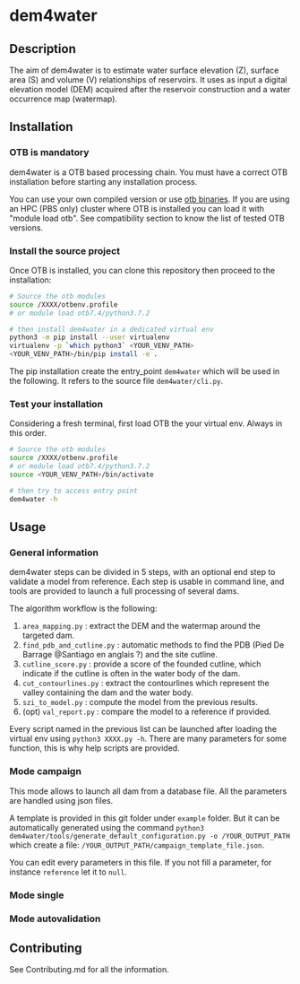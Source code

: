 # dem4water

## Description

The aim of dem4water is to estimate water surface elevation (Z), surface area (S) and volume (V) relationships of reservoirs. It uses as input a digital elevation model (DEM) acquired after the reservoir construction and a water occurrence map (watermap).

## Installation

### OTB is mandatory

dem4water is a OTB based processing chain. You must have a correct OTB installation before starting any installation process.

You can use your own compiled version or use [otb binaries](https://www.orfeo-toolbox.org/download/). If you are using an HPC (PBS only) cluster where OTB is installed you can load it with "module load otb". See compatibility section to know the list of tested OTB versions.

### Install the source project

Once OTB is installed, you can clone this repository then proceed to the installation:
```bash
# Source the otb modules
source /XXXX/otbenv.profile
# or module load otb7.4/python3.7.2

# then install dem4water in a dedicated virtual env
python3 -m pip install --user virtualenv
virtualenv -p `which python3` <YOUR_VENV_PATH>
<YOUR_VENV_PATH>/bin/pip install -e .

```

The pip installation create the entry_point `dem4water` which will be used in the following. It refers to the source file `dem4water/cli.py`.

### Test your installation

Considering a fresh terminal, first load OTB the your virtual env. Always in this order.

```bash
# Source the otb modules
source /XXXX/otbenv.profile
# or module load otb7.4/python3.7.2
source <YOUR_VENV_PATH>/bin/activate

# then try to access entry point
dem4water -h

```

## Usage

### General information

dem4water steps can be divided in 5 steps, with an optional end step to validate a model from reference. Each step is usable in command line, and tools are provided to launch a full processing of several dams.

The algorithm workflow is the following:

1. `area_mapping.py` : extract the DEM and the watermap around the targeted dam.
2. `find_pdb_and_cutline.py` : automatic methods to find the PDB (Pied De Barrage @Santiago en anglais ?) and the site cutline.
3. `cutline_score.py` : provide a score of the founded cutline, which indicate if the cutline is often in the water body of the dam.
4. `cut_contourlines.py` : extract the contourlines which represent the valley containing the dam and the water body.
5. `szi_to_model.py` : compute the model from the previous results.
6. (opt) `val_report.py` : compare the model to a reference if provided.

Every script named in the previous list can be launched after loading the virtual env using `python3 XXXX.py -h`. There are many parameters for some function, this is why help scripts are provided.



### Mode campaign

This mode allows to launch all dam from a database file. All the parameters are handled using json files.

A template is provided in this git folder under `example` folder. But it can be automatically generated using the command `python3 dem4water/tools/generate_default_configuration.py -o /YOUR_OUTPUT_PATH` which create a file: `/YOUR_OUTPUT_PATH/campaign_template_file.json`.

You can edit every parameters in this file. If you not fill a parameter, for instance `reference` let it to `null`.



### Mode single

### Mode autovalidation





## Contributing

See Contributing.md for all the information.